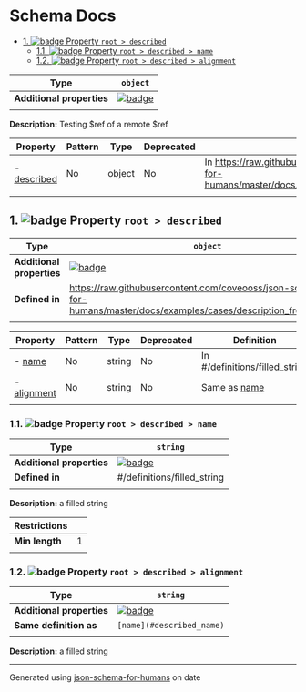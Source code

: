 # Schema Docs

- [1. ![badge](https://img.shields.io/badge/Optional-yellow) Property `root > described`](#described)
  - [1.1. ![badge](https://img.shields.io/badge/Optional-yellow) Property `root > described > name`](#described_name)
  - [1.2. ![badge](https://img.shields.io/badge/Optional-yellow) Property `root > described > alignment`](#described_alignment)

| Type                      | `object`                                                                                                            |
| ------------------------- | ------------------------------------------------------------------------------------------------------------------- |
| **Additional properties** | [![badge](https://img.shields.io/badge/Any+type-allowed-green)](# "Additional Properties of any type are allowed.") |
|                           |                                                                                                                     |

**Description:** Testing $ref of a remote $ref

| Property                   | Pattern | Type   | Deprecated | Definition                                                                                                                | Title/Description |
| -------------------------- | ------- | ------ | ---------- | ------------------------------------------------------------------------------------------------------------------------- | ----------------- |
| - [described](#described ) | No      | object | No         | In https://raw.githubusercontent.com/coveooss/json-schema-for-humans/master/docs/examples/cases/description_from_ref.json | -                 |
|                            |         |        |            |                                                                                                                           |                   |

## <a name="described"></a>1. ![badge](https://img.shields.io/badge/Optional-yellow) Property `root > described`

| Type                      | `object`                                                                                                               |
| ------------------------- | ---------------------------------------------------------------------------------------------------------------------- |
| **Additional properties** | [![badge](https://img.shields.io/badge/Any+type-allowed-green)](# "Additional Properties of any type are allowed.")    |
| **Defined in**            | https://raw.githubusercontent.com/coveooss/json-schema-for-humans/master/docs/examples/cases/description_from_ref.json |
|                           |                                                                                                                        |

| Property                             | Pattern | Type   | Deprecated | Definition                       | Title/Description |
| ------------------------------------ | ------- | ------ | ---------- | -------------------------------- | ----------------- |
| - [name](#described_name )           | No      | string | No         | In #/definitions/filled_string   | a filled string   |
| - [alignment](#described_alignment ) | No      | string | No         | Same as [name](#described_name ) | a filled string   |
|                                      |         |        |            |                                  |                   |

### <a name="described_name"></a>1.1. ![badge](https://img.shields.io/badge/Optional-yellow) Property `root > described > name`

| Type                      | `string`                                                                                                            |
| ------------------------- | ------------------------------------------------------------------------------------------------------------------- |
| **Additional properties** | [![badge](https://img.shields.io/badge/Any+type-allowed-green)](# "Additional Properties of any type are allowed.") |
| **Defined in**            | #/definitions/filled_string                                                                                         |
|                           |                                                                                                                     |

**Description:** a filled string

| Restrictions   |   |
| -------------- | - |
| **Min length** | 1 |
|                |   |

### <a name="described_alignment"></a>1.2. ![badge](https://img.shields.io/badge/Optional-yellow) Property `root > described > alignment`

| Type                      | `string`                                                                                                            |
| ------------------------- | ------------------------------------------------------------------------------------------------------------------- |
| **Additional properties** | [![badge](https://img.shields.io/badge/Any+type-allowed-green)](# "Additional Properties of any type are allowed.") |
| **Same definition as**    | `[name](#described_name)`                                                                                           |
|                           |                                                                                                                     |

**Description:** a filled string

----------------------------------------------------------------------------------------------------------------------------
Generated using [json-schema-for-humans](https://github.com/coveooss/json-schema-for-humans) on date